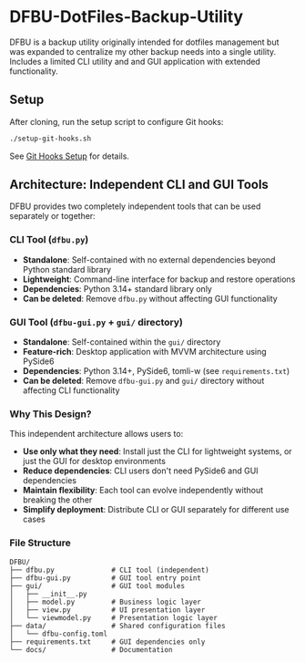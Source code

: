 # DFBU-DotFiles-Backup-Utility

DFBU is a backup utility originally intended for dotfiles management but was expanded to centralize my other backup needs into a single utility. Includes a limited CLI utility and and GUI application with extended functionality.

## Setup

After cloning, run the setup script to configure Git hooks:

```bash
./setup-git-hooks.sh
```

See [Git Hooks Setup](.github/GIT_HOOKS_SETUP.md) for details.

## Architecture: Independent CLI and GUI Tools

DFBU provides two completely independent tools that can be used separately or together:

### CLI Tool (`dfbu.py`)

- **Standalone**: Self-contained with no external dependencies beyond Python standard library
- **Lightweight**: Command-line interface for backup and restore operations
- **Dependencies**: Python 3.14+ standard library only
- **Can be deleted**: Remove `dfbu.py` without affecting GUI functionality

### GUI Tool (`dfbu-gui.py` + `gui/` directory)

- **Standalone**: Self-contained within the `gui/` directory
- **Feature-rich**: Desktop application with MVVM architecture using PySide6
- **Dependencies**: Python 3.14+, PySide6, tomli-w (see `requirements.txt`)
- **Can be deleted**: Remove `dfbu-gui.py` and `gui/` directory without affecting CLI functionality

### Why This Design?

This independent architecture allows users to:

- **Use only what they need**: Install just the CLI for lightweight systems, or just the GUI for desktop environments
- **Reduce dependencies**: CLI users don't need PySide6 and GUI dependencies
- **Maintain flexibility**: Each tool can evolve independently without breaking the other
- **Simplify deployment**: Distribute CLI or GUI separately for different use cases

### File Structure

```text
DFBU/
├── dfbu.py              # CLI tool (independent)
├── dfbu-gui.py          # GUI tool entry point
├── gui/                 # GUI tool modules
│   ├── __init__.py
│   ├── model.py         # Business logic layer
│   ├── view.py          # UI presentation layer
│   └── viewmodel.py     # Presentation logic layer
├── data/                # Shared configuration files
│   └── dfbu-config.toml
├── requirements.txt     # GUI dependencies only
└── docs/                # Documentation
```
